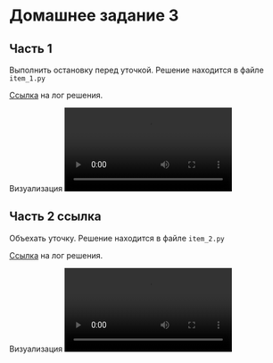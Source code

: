 # Домашнее задание 3
## Часть 1
Выполнить остановку перед уточкой.
Решение находится в файле ```item_1.py```

[Сcылка](https://github.com/OSLL/aido-auto-feedback/tree/bd94ce2f0ebbdbe5bdf95ff7e0e4ea6d272cc65486a0e363ae92d462) на 
лог решения.

Визуализация
![record_1](visualizations/record_1.mp4)

## Часть 2 ссылка
Объехать уточку. Решение находится в файле ```item_2.py```

[Ссылка](https://github.com/OSLL/aido-auto-feedback/tree/d4b8e486a0cf44f2268d2c5ddcc43d8fe0bdb4fae13b468f5b759ed4) на 
лог решения.

Визуализация
![record_2](visualizations/record_2.mp4)